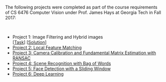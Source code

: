 <html lang="en">
<head>
  <meta charset="utf-8">
  <title>CV Projects</title>
</head>
<body>
  <p>The following projects were completed as part of the course requirements of CS 6476 Computer Vision under Prof. James Hays at Georgia Tech in Fall 2017:</p>
  <br>
  <ul style="list-style-type:disc">
    <li>Project 1: Image Filtering and Hybrid images
      <br>
      [<a href="https://www.cc.gatech.edu/~hays/compvision2017/proj1">Task</a>]
      [<a href="http://htmlpreview.github.io/?https://github.com/nidhi-menon/Computer-Vision-Projects/blob/master/Project%201/index.html">Solution</a>]
    </li>
    <li><a href="https://www.cc.gatech.edu/~hays/compvision2017/proj2">Project 2: Local Feature Matching</a></li>
    <li><a href="https://www.cc.gatech.edu/~hays/compvision2017/proj3">Project 3: Camera Calibration and Fundamental Matrix Estimation with RANSAC</a></li>
    <li><a href="https://www.cc.gatech.edu/~hays/compvision2017/proj4">Project 4: Scene Recognition with Bag of Words</a></li>
    <li><a href="https://www.cc.gatech.edu/~hays/compvision2017/proj5">Project 5: Face Detection with a Sliding Window</a></li>
    <li><a href="https://www.cc.gatech.edu/~hays/compvision2017/proj6">Project 6: Deep Learning</a></li>
  </ul>
</body>
</html>
